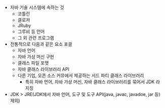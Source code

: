 - 자바 기술 시스템에 속하는 것
	- 코틀린
	- 클로저
	- JRuby
	- 그루비 등 언어
	- 그 외 관련 프로그램
- 전통적으로 다음과 같은 요소 포괄
	- 자바 언어
	- 자바 가상 머신 구현
	- 클래스 파일 포맷
	- 자바 클래스 라이브러리 API
	- 다른 기업, 오픈 소스 커뮤에서 제공하는 서드 파티 클래스 라이브러리
		- 특히 자바 언어, 자바 가상 머신, 자바 클래스 라이브러리를 묶어서 JDK 라 지칭
- JDK > JRE(JDK에서 자바 언어, 도구 및 도구 API(java, javac, javadoe, jar 등) 제외)